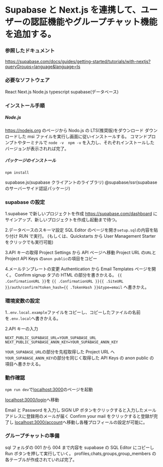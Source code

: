 # Supabase と Next.js を連携して、ユーザーの認証機能やグループチャット機能を追加する。

### 参照したドキュメント

https://supabase.com/docs/guides/getting-started/tutorials/with-nextjs?queryGroups=language&language=ts

### 必要なソフトウェア

React
Next.js
Node.js
typescript
supabase(データベース)

### インストール手順

##### Node.js

https://nodejs.org のページから Nodo.js の LTS(推奨版)をダウンロード
ダウンロードした msi ファイルを実行し画面に従いインストールする。
コマンドプロンプトやターミナルで
`node -v`　`npm -v`
を入力し、それぞれインストールしたバージョンが表示されれば完了。

##### パッケージのインストール

`npm install`

supabase.js(supabase クライアントのライブラリ)
@supabase/ssr(supabase のサーバーサイド認証パッケージ)

### supabase の設定

1.supabase で新しいプロジェクトを作成
https://supabase.com/dashboard にサインアップ、新しいプロジェクトを作成し起動まで待つ。

2.データベースのスキーマ設定
SQL Editor のページを開き`setup.sql`の内容を貼り付け RUN で実行。
(もしくは、Quickstarts から User Management Starter をクリックでも実行可能)

3.API キーの取得
Project Settings から API ページへ移動
Project URL の`URL`と Project API Keys の`anon public`の項目をコピー

4.メールテンプレートの変更
Authentication から Email Templates ページを開く。
Confirm signup タブの HTML の部分を書きかえる。
`{{ .ConfirmationURL }}`を
`{{ .ConfirmationURL }}{{ .SiteURL }}/auth/confirm?token_hash={{ .TokenHash }}&type=email`
へ書きかえ。

### 環境変数の設定

1.`.env.local.example`ファイルをコピーし、コピーしたファイルの名前を`.env.local`へ書きかえる。

2.API キーの入力

```.env.local
NEXT_PUBLIC_SUPABASE_URL=YOUR_SUPABASE_URL
NEXT_PUBLIC_SUPABASE_ANON_KEY=YOUR_SUPABASE_ANON_KEY
```

`YOUR_SUPABASE_URL`の部分を先程取得した Project URL へ
`YOUR_SUPABASE_ANON_KEY`の部分を同じく取得した API Keys の anon public の項目へ書きかえる。

### 動作確認

`npm run dev`で[localhost:3000](http://localhost:3000)のページを起動

[localhost:3000/login](http://localhost:3000/login)へ移動

Email と Password を入力し SIGN UP ボタンをクリックすると入力したメールアドレスに登録用のメールが届く
Confirm your mail をクリックすると登録が完了し
[localhost:3000/account](http://localhost:3000/account)へ移動し各種プロフィールの設定が可能に。

### グループチャットの準備

sql フォルダの 001 から 004 まで内容を supabase の SQL Editor にコピーし Run ボタンを押して実行していく。
profiles,chats,groups,group_members の各テーブルが作成されていれば完了。

